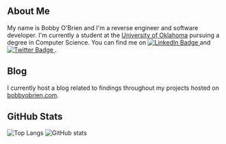 ## About Me

My name is Bobby O'Brien and I'm a reverse engineer and software developer. I'm currently a student at the [University of Oklahoma](https://www.ou.edu/) pursuing a degree in Computer Science. You can find me on <a href="https://www.linkedin.com/in/bobby-o-brien/">
    <img src="https://img.shields.io/badge/LinkedIn-blue?style=flat-square&logo=linkedin&logoColor=white" alt="LinkedIn Badge"/>
  </a> and <a href="https://twitter.com/blobbyloby">
    <img src="https://img.shields.io/badge/Twitter-blue?style=flat-square&logo=twitter&logoColor=white" alt="Twitter Badge"/>
  </a>.

## Blog

I currently host a blog related to findings throughout my projects hosted on [bobbyobrien.com](https://bobbyobrien.com/).

## GitHub Stats

![Top Langs](https://github-readme-stats-omen0x8.vercel.app/api/top-langs/?username=blobbyblo&theme=tokyonight)
![GitHub stats](https://github-readme-stats-omen0x8.vercel.app/api?username=blobbyblo&count_private=true&include_all_commits=true&line_height=30&theme=tokyonight)
